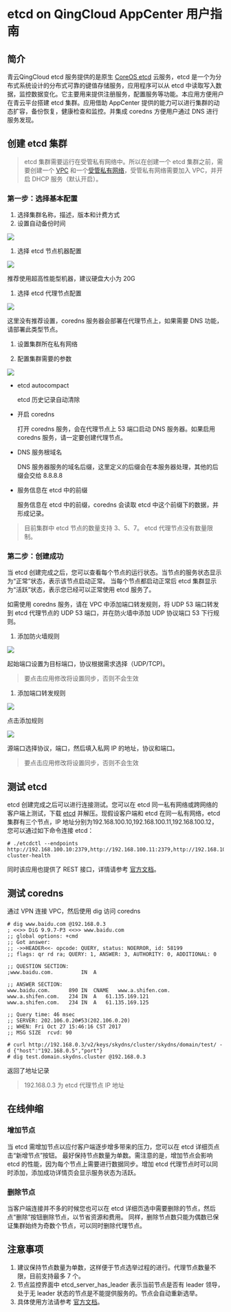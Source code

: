 # etcd on QingCloud AppCenter 用户指南

<extoc></extoc>

## 简介

青云QingCloud etcd 服务提供的是原生 [CoreOS etcd](https://coreos.com/etcd/) 云服务，etcd 是一个为分布式系统设计的分布式可靠的键值存储服务，应用程序可以从 etcd 中读取写入数据，监控数据变化。它主要用来提供注册服务，配置服务等功能。本应用方便用户在青云平台搭建 etcd 集群。应用借助 AppCenter 提供的能力可以进行集群的动态扩容，备份恢复，健康检查和监控。并集成 coredns 方便用户通过 DNS 进行服务发现。

## 创建 etcd 集群

> etcd 集群需要运行在受管私有网络中。所以在创建一个 etcd 集群之前，需要创建一个 [VPC](https://appcenter-docs.qingcloud.com/user-guide/apps/docs/network-config/create_vxnet.html#1-创建-vpc-网络) 和一个[受管私有网络](https://appcenter-docs.qingcloud.com/user-guide/apps/docs/network-config/create_vxnet.html#2创建私有网络)，受管私有网络需要加入 VPC，并开启 DHCP 服务（默认开启）。

### 第一步：选择基本配置

1. 选择集群名称，描述，版本和计费方式
1. 设置自动备份时间

  ![](images/basic1.png)

1. 选择 etcd 节点机器配置

  ![](images/etcd_node1.png)

  推荐使用超高性能型机器，建议硬盘大小为 20G

1. 选择 etcd 代理节点配置

  ![](images/proxyconf1.png)

  这里没有推荐设置，coredns 服务器会部署在代理节点上，如果需要 DNS 功能，请部署此类型节点。

1. 设置集群所在私有网络

1. 配置集群需要的参数

  ![](images/envconf1.png)

+ etcd autocompact

    etcd 历史记录自动清除

+ 开启 coredns

    打开 coredns 服务，会在代理节点上 53 端口启动 DNS 服务器。如果启用 coredns 服务，请一定要创建代理节点。

+ DNS 服务根域名

    DNS 服务器服务的域名后缀，这里定义的后缀会在本服务器处理，其他的后缀会交给 8.8.8.8

+ 服务信息在 etcd 中的前缀

    服务信息在 etcd 中的前缀，coredns 会读取 etcd 中这个前缀下的数据，并形成记录。

> 目前集群中 etcd 节点的数量支持 3、5、7。 etcd 代理节点没有数量限制。

### 第二步：创建成功

当 etcd 创建完成之后，您可以查看每个节点的运行状态。当节点的服务状态显示为“正常”状态，表示该节点启动正常。 当每个节点都启动正常后 etcd 集群显示为“活跃”状态，表示您已经可以正常使用 etcd 服务了。

如需使用 coredns 服务，请在 VPC 中添加端口转发规则，将 UDP 53 端口转发到 etcd 代理节点的 UDP 53 端口，并在防火墙中添加 UDP 协议端口 53 下行规则。

1. 添加防火墙规则

  ![](images/firewall1.png)

  起始端口设置为目标端口，协议根据需求选择（UDP/TCP)。

  >要点击应用修改将设置同步，否则不会生效

1. 添加端口转发规则

  ![](images/vpc1.png)

  点击添加规则

  ![](images/portforward.png)

  源端口选择协议，端口，然后填入私网 IP 的地址，协议和端口。

  >要点击应用修改将设置同步，否则不会生效

## 测试 etcd

etcd 创建完成之后可以进行连接测试。您可以在 etcd 同一私有网络或跨网络的客户端上测试，下载 [etcd](https://github.com/coreos/etcd/releases/tag/v3.2.9) 并解压。现假设客户端和 etcd 在同一私有网络，etcd 集群有三个节点，IP 地址分别为192.168.100.10,192.168.100.11,192.168.100.12， 您可以通过如下命令连接 etcd：

```shell
# ./etcdctl --endpoints http://192.168.100.10:2379,http://192.168.100.11:2379,http://192.168.100.12:2379 cluster-health
```

同时该应用也提供了 REST 接口，详情请参考 [官方文档](https://coreos.com/etcd/docs/latest/getting-started-with-etcd.html#reading-and-writing-to-etcd)。

## 测试 coredns

通过 VPN 连接 VPC，然后使用 dig 访问 coredns

```shell
# dig www.baidu.com @192.168.0.3
; <<>> DiG 9.9.7-P3 <<>> www.baidu.com
;; global options: +cmd
;; Got answer:
;; ->>HEADER<<- opcode: QUERY, status: NOERROR, id: 58199
;; flags: qr rd ra; QUERY: 1, ANSWER: 3, AUTHORITY: 0, ADDITIONAL: 0

;; QUESTION SECTION:
;www.baidu.com.			IN	A

;; ANSWER SECTION:
www.baidu.com.		890	IN	CNAME	www.a.shifen.com.
www.a.shifen.com.	234	IN	A	61.135.169.121
www.a.shifen.com.	234	IN	A	61.135.169.125

;; Query time: 46 msec
;; SERVER: 202.106.0.20#53(202.106.0.20)
;; WHEN: Fri Oct 27 15:46:16 CST 2017
;; MSG SIZE  rcvd: 90
```

```shell
# curl http://192.168.0.3/v2/keys/skydns/cluster/skydns/domain/test/ -d {"host":"192.168.0.5","port"}
# dig test.domain.skydns.cluster @192.168.0.3
```

返回了地址记录

> 192.168.0.3 为 etcd 代理节点 IP 地址

## 在线伸缩

### 增加节点

当 etcd 需增加节点以应付客户端逐步增多带来的压力，您可以在 etcd 详细页点击“新增节点”按钮。 最好保持节点数量为单数。需注意的是，增加节点会影响 etcd 的性能，因为每个节点上需要进行数据同步。增加 etcd 代理节点时可以同时添加，添加成功详情页会显示服务状态为活跃。


### 删除节点

当客户端连接并不多的时候您也可以在 etcd 详细页选中需要删除的节点，然后点“删除”按钮删除节点，以节省资源和费用。 同样，删除节点数只能为偶数已保证集群始终为奇数个节点，可以同时删除代理节点。

## 注意事项

1. 建议保持节点数量为单数，这样便于节点选举过程的进行。代理节点数量不限，目前支持最多 7 个。
1. 节点监控界面中 etcd_server_has_leader 表示当前节点是否有 leader 领导，处于无 leader 状态的节点是不能提供服务的。节点会自动重新选举。
1. 具体使用方法请参考 [官方文档](https://coreos.com/etcd/)。
